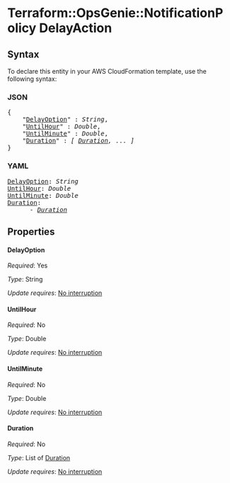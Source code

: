 # Terraform::OpsGenie::NotificationPolicy DelayAction

## Syntax

To declare this entity in your AWS CloudFormation template, use the following syntax:

### JSON

<pre>
{
    "<a href="#delayoption" title="DelayOption">DelayOption</a>" : <i>String</i>,
    "<a href="#untilhour" title="UntilHour">UntilHour</a>" : <i>Double</i>,
    "<a href="#untilminute" title="UntilMinute">UntilMinute</a>" : <i>Double</i>,
    "<a href="#duration" title="Duration">Duration</a>" : <i>[ <a href="delayaction-duration.md">Duration</a>, ... ]</i>
}
</pre>

### YAML

<pre>
<a href="#delayoption" title="DelayOption">DelayOption</a>: <i>String</i>
<a href="#untilhour" title="UntilHour">UntilHour</a>: <i>Double</i>
<a href="#untilminute" title="UntilMinute">UntilMinute</a>: <i>Double</i>
<a href="#duration" title="Duration">Duration</a>: <i>
      - <a href="delayaction-duration.md">Duration</a></i>
</pre>

## Properties

#### DelayOption

_Required_: Yes

_Type_: String

_Update requires_: [No interruption](https://docs.aws.amazon.com/AWSCloudFormation/latest/UserGuide/using-cfn-updating-stacks-update-behaviors.html#update-no-interrupt)

#### UntilHour

_Required_: No

_Type_: Double

_Update requires_: [No interruption](https://docs.aws.amazon.com/AWSCloudFormation/latest/UserGuide/using-cfn-updating-stacks-update-behaviors.html#update-no-interrupt)

#### UntilMinute

_Required_: No

_Type_: Double

_Update requires_: [No interruption](https://docs.aws.amazon.com/AWSCloudFormation/latest/UserGuide/using-cfn-updating-stacks-update-behaviors.html#update-no-interrupt)

#### Duration

_Required_: No

_Type_: List of <a href="delayaction-duration.md">Duration</a>

_Update requires_: [No interruption](https://docs.aws.amazon.com/AWSCloudFormation/latest/UserGuide/using-cfn-updating-stacks-update-behaviors.html#update-no-interrupt)

